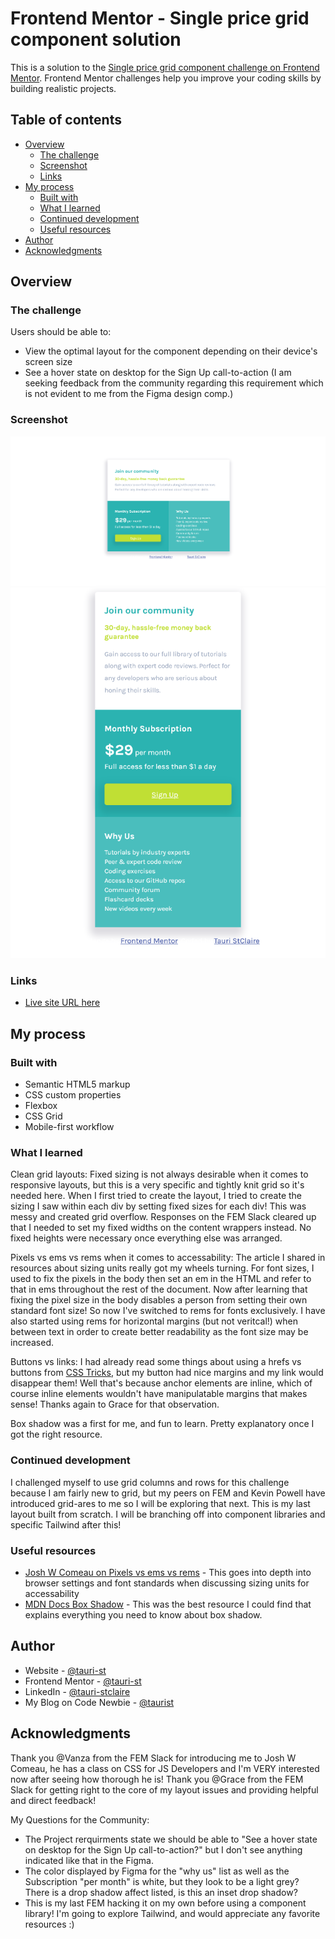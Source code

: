 # Frontend Mentor - Single price grid component solution

This is a solution to the [Single price grid component challenge on Frontend Mentor](https://www.frontendmentor.io/challenges/single-price-grid-component-5ce41129d0ff452fec5abbbc). Frontend Mentor challenges help you improve your coding skills by building realistic projects. 

## Table of contents

- [Overview](#overview)
  - [The challenge](#the-challenge)
  - [Screenshot](#screenshot)
  - [Links](#links)
- [My process](#my-process)
  - [Built with](#built-with)
  - [What I learned](#what-i-learned)
  - [Continued development](#continued-development)
  - [Useful resources](#useful-resources)
- [Author](#author)
- [Acknowledgments](#acknowledgments)

## Overview

### The challenge

Users should be able to:

- View the optimal layout for the component depending on their device's screen size
- See a hover state on desktop for the Sign Up call-to-action (I am seeking feedback from the community regarding this requirement which is not evident to me from the Figma design comp.)

### Screenshot

![Desktop and Tablet Styles](/images/fem-grid-solution-screenshot.png)
![Mobile](/images/fem-grid-mobile-solution-screenshot.png)

### Links

- [Live site URL here](https://tauri-st.github.io/single-price-grid-component-master/)

## My process

### Built with

- Semantic HTML5 markup
- CSS custom properties
- Flexbox
- CSS Grid
- Mobile-first workflow

### What I learned

Clean grid layouts: Fixed sizing is not always desirable when it comes to responsive layouts, but this is a very specific and tightly knit grid so it's needed here. When I first tried to create the layout, I tried to create the sizing I saw within each div by setting fixed sizes for each div! This was messy and created grid overflow. Responses on the FEM Slack cleared up that I needed to set my fixed widths on the content wrappers instead. No fixed heights were necessary once everything else was arranged.

Pixels vs ems vs rems when it comes to accessability: The article I shared in resources about sizing units really got my wheels turning. For font sizes, I used to fix the pixels in the body then set an em in the HTML and refer to that in ems throughout the rest of the document. Now after learning that fixing the pixel size in the body disables a person from setting their own standard font size! So now I've switched to rems for fonts exclusively. I have also started using rems for horizontal margins (but not veritcal!) when between text in order to create better readability as the font size may be increased.

Buttons vs links: I had already read some things about using a hrefs vs buttons from [CSS Tricks](https://css-tricks.com/a-complete-guide-to-links-and-buttons/), but my button had nice margins and my link would disappear them! Well that's because anchor elements are inline, which of course inline elements wouldn't have manipulatable margins that makes sense! Thanks again to Grace for that observation.

Box shadow was a first for me, and fun to learn. Pretty explanatory once I got the right resource.

### Continued development

I challenged myself to use grid columns and rows for this challenge because I am fairly new to grid, but my peers on FEM and Kevin Powell have introduced grid-ares to me so I will be exploring that next.
This is my last layout built from scratch. I will be branching off into component libraries and specific Tailwind after this!

### Useful resources

- [Josh W Comeau on Pixels vs ems vs rems]((https://www.joshwcomeau.com/css/)surprising-truth-about-pixels-and-accessibility/) - This goes into depth into browser settings and font standards when discussing sizing units for accessability
- [MDN Docs Box Shadow](https://developer.mozilla.org/en-US/docs/Web/CSS/box-shadow) - This was the best resource I could find that explains everything you need to know about box shadow.

## Author

- Website - [@tauri-st](https://github.com/tauri-st)
- Frontend Mentor - [@tauri-st](https://www.frontendmentor.io/profile/tauri-st)
- LinkedIn - [@tauri-stclaire](https://www.linkedin.com/in/tauri-stclaire/)
- My Blog on Code Newbie - [@taurist](https://community.codenewbie.org/taurist)

## Acknowledgments

Thank you @Vanza from the FEM Slack for introducing me to Josh W Comeau, he has a class on CSS for JS Developers and I'm VERY interested now after seeing how thorough he is!
Thank you @Grace from the FEM Slack for getting right to the core of my layout issues and providing helpful and direct feedback!

My Questions for the Community:
- The Project rerquirments state we should be able to "See a hover state on desktop for the Sign Up call-to-action?" but I don't see anything indicated like that in the Figma.
- The color displayed by Figma for the "why us" list as well as the Subscription "per month" is white, but they look to be a light grey? There is a drop shadow affect listed, is this an inset drop shadow?
- This is my last FEM hacking it on my own before using a component library! I'm going to explore Tailwind, and would appreciate any favorite resources :)